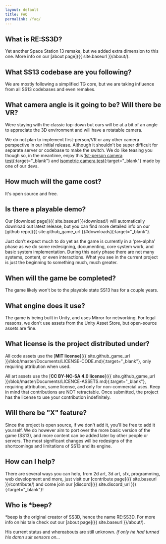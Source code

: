 ```yaml
---
layout: default
title: FAQ
permalink: /faq/
---
```


## What is RE:SS3D?

Yet another Space Station 13 remake, but we added extra dimension to this one. More info on our [about page]({{ site.baseurl }}/about/).

## What SS13 codebase are you following?

We are mostly following a simplified TG core, but we are taking influence from all SS13 codebases and even remakes.

## What camera angle is it going to be? Will there be VR?

Were staying with the classic top-down but ours will be at a bit of an angle to appreciate the 3D environment and will have a rotatable camera.

We do not plan to implement first-person/VR or any other camera perspective in our initial release. Although it shouldn't be super difficult for separate server or codebase to make the switch. We do like teasing you though so, in the meantime, enjoy this [1st-person camera test](https://www.youtube.com/watch?v=FfFqxVUzTNo){:target="_blank"} and [isometric camera test](https://www.youtube.com/watch?v=i4HTYUhNcUk){:target="_blank"} made by one of our devs.

## How much will the game cost?

It's open source and free.

## Is there a playable demo?

Our [download page]({{ site.baseurl }}/download/) will automatically download out latest release, but you can find more detailed info on our [github repo]({{ site.github_game_url }}#downloads){:target="_blank"}.

Just don't expect much to do yet as the game is currently in a 'pre-alpha' phase as we do some redesigning, documenting, core system work, and basic system implementation. During this early phase there are not many systems, content, or even interactions. What you see in the current project is just the beginning to something much, much greater.

## When will the game be completed?

The game likely won't be to the playable state SS13 has for a couple years.

## What engine does it use?

The game is being built in Unity, and uses Mirror for networking. For legal reasons, we don't use assets from the Unity Asset Store, but open-source assets are fine.

## What license is the project distributed under?

All code assets use the [**MIT license**]({{ site.github_game_url }}/blob/master/Documents/LICENSE-CODE.md){:target="_blank"}, only requiring attribution when used.

All art assets use the [**CC BY-NC-SA 4.0 license**]({{ site.github_game_url }}/blob/master/Documents/LICENCE-ASSETS.md){:target="_blank"}, requiring attribution, same license, and only for non-commercial uses. Keep in mind that contributions are NOT retractable. Once submitted, the project has the license to use your contribution indefinitely.

## Will there be "X" feature?

Since the project is open source, if we don't add it, you'll be free to add it yourself. We do however aim to port over the more basic version of the game (SS13), and more content can be added later by other people or servers. The most significant changes will be redesigns of the shortcomings and limitations of SS13 and its engine.

## How can I help?

There are several ways you can help, from 2d art, 3d art, sfx, programming, web development and more, just visit our [contribute page]({{ site.baseurl }}/contribute/) and come join our [discord]({{ site.discord_url }}){:target="_blank"}!

## Who is *beep?

*beep is the original creator of SS3D, hence the name RE:SS3D. For more info on his tale check out our [about page]({{ site.baseurl }}/about/).

His current status and whereabouts are still unknown. *If only he had turned his damn suit sensors on...*
